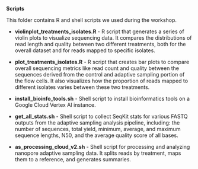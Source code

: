 **Scripts**

This folder contains R and shell scripts we used during the workshop. 

- **violinplot_treatments_isolates.R** - R script that generates a series of violin plots to visualize sequencing data. It compares the distributions of read length and quality between two different treatments, both for the overall dataset and for reads mapped to specific isolates.  

- **plot_treatments_isolates.R** - R script that creates bar plots to compare overall sequencing metrics like read count and quality between the sequences derived from the control and adaptive sampling portion of the flow cells. It also visualizes how the proportion of reads mapped to different isolates varies between these two treatments.  

- **install_bioinfo_tools.sh** - Shell script to install bioinformatics tools on a Google Cloud Vertex AI instance.  

- **get_all_stats.sh** - Shell script to collect SeqKit stats for various FASTQ outputs from the adaptive sampling analysis pipeline, including: the number of sequences, total yield, minimum, average, and maximum sequence lengths, N50, and the average quality score of all bases.  

- **as_processing_cloud_v2.sh** - Shell script for processing and analyzing nanopore adaptive sampling data. It splits reads by treatment, maps them to a reference, and generates summaries.
